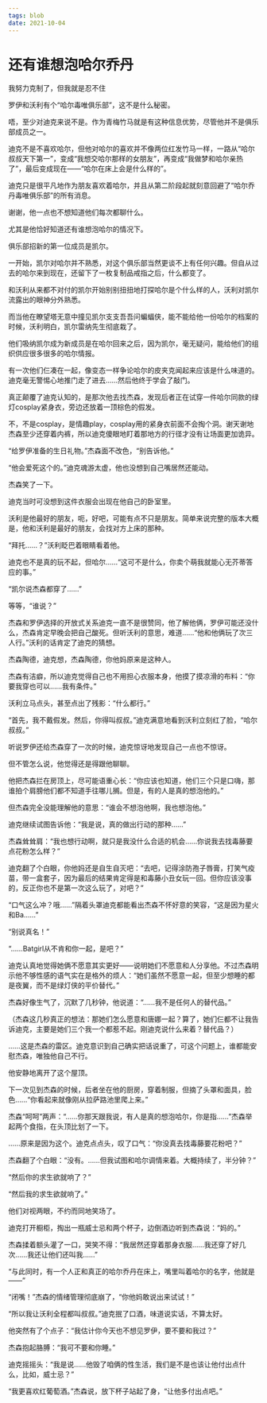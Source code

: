 ```yaml
---
tags: blob
date: 2021-10-04
---
```


# 还有谁想泡哈尔乔丹

我努力克制了，但我就是忍不住



罗伊和沃利有个“哈尔毒唯俱乐部”，这不是什么秘密。

唔，至少对迪克来说不是。作为青梅竹马就是有这种信息优势，尽管他并不是俱乐部成员之一。

迪克不是不喜欢哈尔，但他对哈尔的喜欢并不像两位红发竹马一样，一路从“哈尔叔叔天下第一”，变成“我想交哈尔那样的女朋友”，再变成“我做梦和哈尔亲热了”，最后变成现在——“哈尔在床上会是什么样的”。

迪克只是很平凡地作为朋友喜欢着哈尔，并且从第二阶段起就刻意回避了“哈尔乔丹毒唯俱乐部”的所有消息。

谢谢，他一点也不想知道他们每次都聊什么。

尤其是他恰好知道还有谁想泡哈尔的情况下。



俱乐部招新的第一位成员是凯尔。

一开始，凯尔对哈尔并不熟悉，对这个俱乐部当然更谈不上有任何兴趣。但自从过去的哈尔来到现在，还留下了一枚复制品戒指之后，什么都变了。

和沃利从来都不对付的凯尔开始别别扭扭地打探哈尔是个什么样的人，沃利对凯尔流露出的眼神分外熟悉。

而当他在瞭望塔无意中撞见凯尔支支吾吾问蝙蝠侠，能不能给他一份哈尔的档案的时候，沃利明白，凯尔雷纳先生彻底栽了。

他们吸纳凯尔成为新成员是在哈尔回来之后，因为凯尔，毫无疑问，能给他们的组织供应很多很多的哈尔情报。

有一次他们仨凑在一起，像变态一样争论哈尔的皮夹克闻起来应该是什么味道的。迪克毫无警惕心地推门走了进去……然后他终于学会了敲门。



真正颠覆了迪克认知的，是那次他去找杰森，发现后者正在试穿一件哈尔同款的绿灯cosplay紧身衣，旁边还放着一顶棕色的假发。

不，不是cosplay，是情趣play，cosplay用的紧身衣前面不会掏个洞。谢天谢地杰森至少还穿着内裤，所以迪克傻眼地盯着那地方的行径才没有让场面更加诡异。

“给罗伊准备的生日礼物。”杰森面不改色，“别告诉他。”

“他会爱死这个的。”迪克魂游太虚，他也没想到自己嘴居然还能动。

杰森笑了一下。



迪克当时可没想到这件衣服会出现在他自己的卧室里。

沃利是他最好的朋友，呃，好吧，可能有点不只是朋友。简单来说完整的版本大概是，他和沃利是最好的朋友，会找对方上床的那种。

“拜托……？”沃利眨巴着眼睛看着他。

迪克也不是真的玩不起，但哈尔……“这可不是什么，你卖个萌我就能心无芥蒂答应的事。”

“凯尔说杰森都穿了……”

等等，“谁说？”

杰森和罗伊选择的开放式关系迪克一直不是很赞同，他了解他俩，罗伊可能还没什么，杰森肯定早晚会把自己酸死。但听沃利的意思，难道……“他和他俩玩了次三人行。”沃利的话肯定了迪克的猜想。

杰森陶德，迪克想，杰森陶德，你他妈原来是这种人。

杰森有洁癖，所以迪克觉得自己也不用担心衣服本身，他摸了摸凉滑的布料：“你要我穿也可以……我有条件。”

沃利立马点头，甚至点出了残影：“什么都行。”

“首先，我不戴假发。然后，你得叫叔叔。”迪克满意地看到沃利立刻红了脸，“哈尔叔叔。”



听说罗伊还给杰森穿了一次的时候，迪克惊讶地发现自己一点也不惊讶。

但不管怎么说，他觉得还是得跟他聊聊。

他把杰森拦在房顶上，尽可能语重心长：“你应该也知道，他们三个只是口嗨，那谁拍个肩膀他们都不知道手往哪儿搁。但是，有的人是真的想泡他的。”

但杰森完全没能理解他的意思：“谁会不想泡他啊，我也想泡他。”

迪克继续试图告诉他：“我是说，真的做出行动的那种……”

杰森耸耸肩：“我也想行动啊，就只是我没什么合适的机会……你说我去找毒藤要点花粉怎么样？”

迪克翻了个白眼，你他妈还是自生自灭吧：“去吧，记得涂防孢子唇膏，打笑气疫苗，带一盒套子，因为最后的结果肯定得是和毒藤小丑女玩一回。但你应该没事的，反正你也不是第一次这么玩了，对吧？”

“口气这么冲？哦……”隔着头罩迪克都能看出杰森不怀好意的笑容，“这是因为星火和Ba……”

“别说真名！”

“……Batgirl从不肯和你一起，是吧？”

迪克认真地觉得她俩不愿意其实更好——说明她们不愿意和人分享他。不过杰森明示他不够性感的语气实在是格外的烦人：“她们虽然不愿意一起，但至少想睡的都是夜翼，而不是绿灯侠的平价替代。”

杰森好像生气了，沉默了几秒钟，他说道：“……我不是任何人的替代品。”

（杰森这几秒真正的想法：那她们怎么愿意和唐娜一起？算了，她们仨都不让我告诉迪克，主要是她们三个我一个都惹不起。刚迪克说什么来着？替代品？）

……这是杰森的雷区。迪克意识到自己确实把话说重了，可这个问题上，谁都能安慰杰森，唯独他自己不行。

他安静地离开了这个屋顶。



下一次见到杰森的时候，后者坐在他的厨房，穿着制服，但摘了头罩和面具，脸色……“你看起来就像刚从拉萨路池里爬上来。”

杰森“呵呵”两声：“……你那天跟我说，有人是真的想泡哈尔，你是指……”杰森举起两个食指，在头顶比划了一下。

……原来是因为这个。迪克点点头，叹了口气：“你没真去找毒藤要花粉吧？”

杰森翻了个白眼：“没有。……但我试图和哈尔调情来着。大概持续了，半分钟？”

“然后你的求生欲就响了？”

“然后我的求生欲就响了。”

他们对视两眼，不约而同地笑场了。

迪克打开橱柜，掏出一瓶威士忌和两个杯子，边倒酒边听到杰森说：“妈的。”

杰森揉着额头灌了一口，哭笑不得：“我居然还穿着那身衣服……我还穿了好几次……我还让他们还叫我……”

“与此同时，有一个人正和真正的哈尔乔丹在床上，嘴里叫着哈尔的名字，他就是——”

“闭嘴！”杰森的情绪管理彻底崩了，“你他妈敢说出来试试！”

“所以我让沃利全程都叫叔叔。”迪克抿了口酒，味道说实话，不算太好。

他突然有了个点子：“我估计你今天也不想见罗伊，要不要和我过？”

杰森抱起胳膊：“我可不要和你睡。”

迪克摇摇头：“我是说……他毁了咱俩的性生活，我们是不是也该让他付出点什么，比如，威士忌？”

“我更喜欢红葡萄酒。”杰森说，放下杯子站起了身，“让他多付出点吧。”
